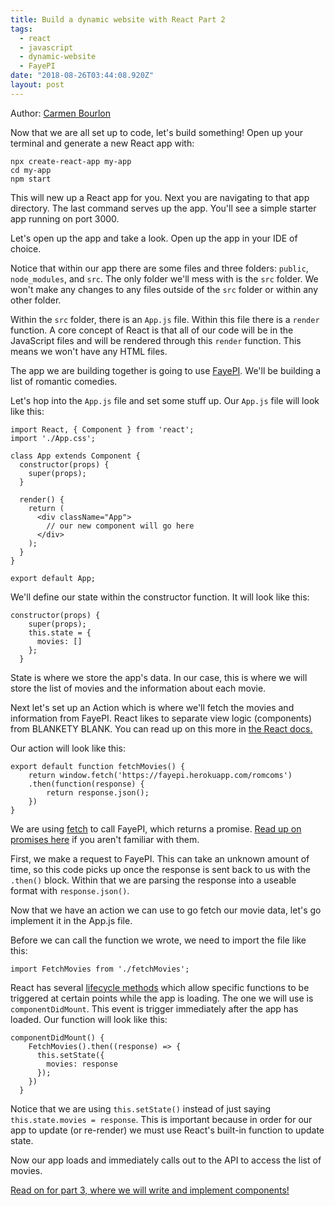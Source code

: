 ```yaml
---
title: Build a dynamic website with React Part 2
tags:
  - react
  - javascript
  - dynamic-website
  - FayePI
date: "2018-08-26T03:44:08.920Z"
layout: post
---
```

Author: [Carmen Bourlon](https://twitter.com/carmalou)

Now that we are all set up to code, let's build something! Open up your terminal and generate a new React app with:

```
npx create-react-app my-app
cd my-app
npm start
```

This will new up a React app for you. Next you are navigating to that app directory. The last command serves up the app. You'll see a simple starter app running on port 3000.

Let's open up the app and take a look. Open up the app in your IDE of choice.

Notice that within our app there are some files and three folders: `public`, `node_modules`, and `src`. The only folder we'll mess with is the `src` folder. We won't make any changes to any files outside of the `src` folder or within any other folder.

Within the `src` folder, there is an `App.js` file. Within this file there is a `render` function. A core concept of React is that all of our code will be in the JavaScript files and will be rendered through this `render` function. This means we won't have any HTML files.

The app we are building together is going to use [FayePI](link). We'll be building a list of romantic comedies.

Let's hop into the `App.js` file and set some stuff up. Our `App.js` file will look like this:

```
import React, { Component } from 'react';
import './App.css';

class App extends Component {
  constructor(props) {
    super(props);
  }

  render() {
    return (
      <div className="App">
        // our new component will go here
      </div>
    );
  }
}

export default App;
```

We'll define our state within the constructor function. It will look like this:

```
constructor(props) {
    super(props);
    this.state = {
      movies: []
    };
  }
```

State is where we store the app's data. In our case, this is where we will store the list of movies and the information about each movie.

Next let's set up an Action which is where we'll fetch the movies and information from FayePI. React likes to separate view logic (components) from BLANKETY BLANK. You can read up on this more in [the React docs.](link)

Our action will look like this:

```
export default function fetchMovies() {
    return window.fetch('https://fayepi.herokuapp.com/romcoms')
    .then(function(response) {
        return response.json();
    })
}
```

We are using [fetch](link) to call FayePI, which returns a promise. [Read up on promises here](link) if you aren't familiar with them.

First, we make a request to FayePI. This can take an unknown amount of time, so this code picks up once the response is sent back to us with the `.then()` block. Within that we are parsing the response into a useable format with `response.json()`.

Now that we have an action we can use to go fetch our movie data, let's go implement it in the App.js file.

Before we can call the function we wrote, we need to import the file like this:

```
import FetchMovies from './fetchMovies';
```

React has several [lifecycle methods](link) which allow specific functions to be triggered at certain points while the app is loading. The one we will use is `componentDidMount`. This event is trigger immediately after the app has loaded. Our function will look like this:

```
componentDidMount() {
    FetchMovies().then((response) => {
      this.setState({
        movies: response
      });
    })
  }
```

Notice that we are using `this.setState()` instead of just saying `this.state.movies = response`. This is important because in order for our app to update (or re-render) we must use React's built-in function to update state.

Now our app loads and immediately calls out to the API to access the list of movies.

[Read on for part 3, where we will write and implement components!](link)